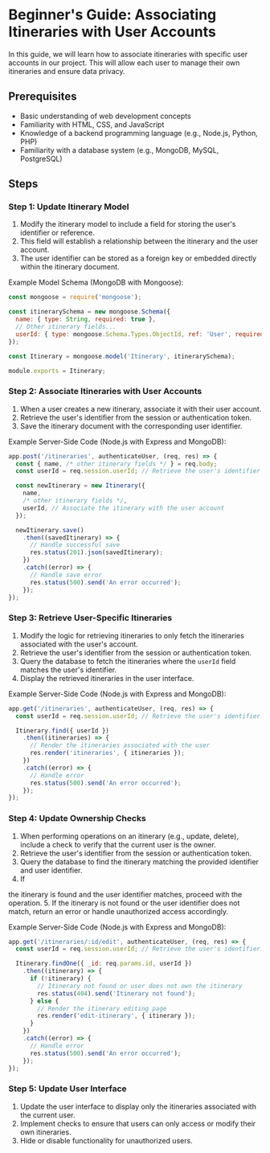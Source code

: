 # Beginner's Guide: Associating Itineraries with User Accounts

In this guide, we will learn how to associate itineraries with specific user accounts in our project. This will allow each user to manage their own itineraries and ensure data privacy.

## Prerequisites
- Basic understanding of web development concepts
- Familiarity with HTML, CSS, and JavaScript
- Knowledge of a backend programming language (e.g., Node.js, Python, PHP)
- Familiarity with a database system (e.g., MongoDB, MySQL, PostgreSQL)

## Steps

### Step 1: Update Itinerary Model
1. Modify the itinerary model to include a field for storing the user's identifier or reference.
2. This field will establish a relationship between the itinerary and the user account.
3. The user identifier can be stored as a foreign key or embedded directly within the itinerary document.

Example Model Schema (MongoDB with Mongoose):
```javascript
const mongoose = require('mongoose');

const itinerarySchema = new mongoose.Schema({
  name: { type: String, required: true },
  // Other itinerary fields...
  userId: { type: mongoose.Schema.Types.ObjectId, ref: 'User', required: true },
});

const Itinerary = mongoose.model('Itinerary', itinerarySchema);

module.exports = Itinerary;
```

### Step 2: Associate Itineraries with User Accounts
1. When a user creates a new itinerary, associate it with their user account.
2. Retrieve the user's identifier from the session or authentication token.
3. Save the itinerary document with the corresponding user identifier.

Example Server-Side Code (Node.js with Express and MongoDB):
```javascript
app.post('/itineraries', authenticateUser, (req, res) => {
  const { name, /* other itinerary fields */ } = req.body;
  const userId = req.session.userId; // Retrieve the user's identifier

  const newItinerary = new Itinerary({
    name,
    /* other itinerary fields */,
    userId, // Associate the itinerary with the user account
  });

  newItinerary.save()
    .then((savedItinerary) => {
      // Handle successful save
      res.status(201).json(savedItinerary);
    })
    .catch((error) => {
      // Handle save error
      res.status(500).send('An error occurred');
    });
});
```

### Step 3: Retrieve User-Specific Itineraries
1. Modify the logic for retrieving itineraries to only fetch the itineraries associated with the user's account.
2. Retrieve the user's identifier from the session or authentication token.
3. Query the database to fetch the itineraries where the `userId` field matches the user's identifier.
4. Display the retrieved itineraries in the user interface.

Example Server-Side Code (Node.js with Express and MongoDB):
```javascript
app.get('/itineraries', authenticateUser, (req, res) => {
  const userId = req.session.userId; // Retrieve the user's identifier

  Itinerary.find({ userId })
    .then((itineraries) => {
      // Render the itineraries associated with the user
      res.render('itineraries', { itineraries });
    })
    .catch((error) => {
      // Handle error
      res.status(500).send('An error occurred');
    });
});
```

### Step 4: Update Ownership Checks
1. When performing operations on an itinerary (e.g., update, delete), include a check to verify that the current user is the owner.
2. Retrieve the user's identifier from the session or authentication token.
3. Query the database to find the itinerary matching the provided identifier and user identifier.
4. If

 the itinerary is found and the user identifier matches, proceed with the operation.
5. If the itinerary is not found or the user identifier does not match, return an error or handle unauthorized access accordingly.

Example Server-Side Code (Node.js with Express and MongoDB):
```javascript
app.get('/itineraries/:id/edit', authenticateUser, (req, res) => {
  const userId = req.session.userId; // Retrieve the user's identifier

  Itinerary.findOne({ _id: req.params.id, userId })
    .then((itinerary) => {
      if (!itinerary) {
        // Itinerary not found or user does not own the itinerary
        res.status(404).send('Itinerary not found');
      } else {
        // Render the itinerary editing page
        res.render('edit-itinerary', { itinerary });
      }
    })
    .catch((error) => {
      // Handle error
      res.status(500).send('An error occurred');
    });
});
```

### Step 5: Update User Interface
1. Update the user interface to display only the itineraries associated with the current user.
2. Implement checks to ensure that users can only access or modify their own itineraries.
3. Hide or disable functionality for unauthorized users.

